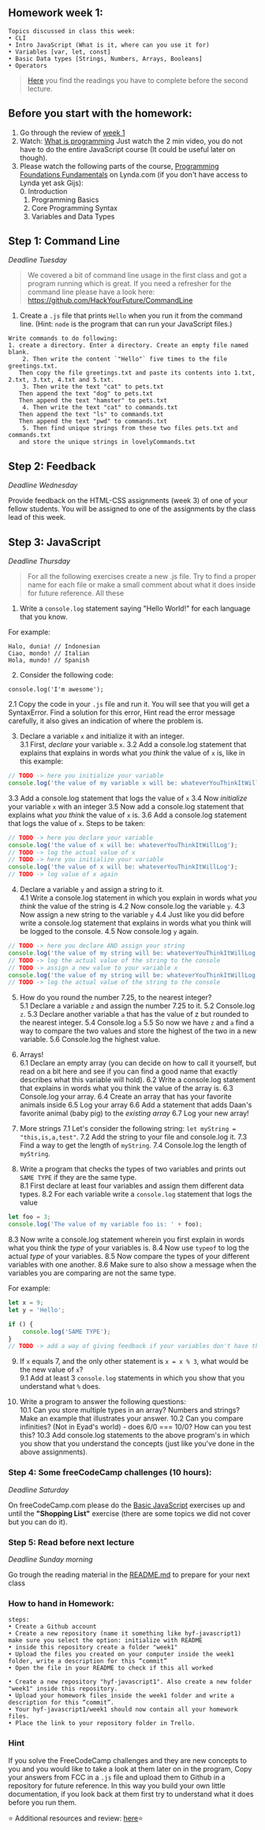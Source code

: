 ## Homework week 1:

```
Topics discussed in class this week:
• CLI
• Intro JavaScript (What is it, where can you use it for)
• Variables [var, let, const]
• Basic Data types [Strings, Numbers, Arrays, Booleans]
• Operators
```

>[Here](/Week1/README.md) you find the readings you have to complete before the second lecture.

## Before you start with the homework:

1. Go through the review of [week 1](https://github.com/HackYourFuture/JavaScript/blob/master/Week1/REVIEW.md)
2. Watch: [What is programming](https://www.khanacademy.org/computing/computer-programming/programming/intro-to-programming/v/programming-intro) Just watch the 2 min video, you do not have to do the entire JavaScript course (It could be useful later on though). 
3. Please watch the following parts of the course, [Programming Foundations Fundamentals](https://www.lynda.com/Programming-Foundations-tutorials/Welcome/83603/90426-4.html) on Lynda.com (if you don't have access to Lynda yet ask Gijs):
    <br>0. Introduction
    1. Programming Basics
    2. Core Programming Syntax 
    3. Variables and Data Types

## Step 1: Command Line

_Deadline Tuesday_

>We covered a bit of command line usage in the first class and got a program running which is great. If you need a refresher for the command line please have a look here: https://github.com/HackYourFuture/CommandLine

1. Create a `.js` file that prints `Hello` when you run it from the command line. (Hint: `node` is the program that can run your JavaScript files.)

```
Write commands to do following:
1. create a directory. Enter a directory. Create an empty file named blank. 
    2. Then write the content `"Hello"` five times to the file greetings.txt. 
   Then copy the file greetings.txt and paste its contents into 1.txt, 2.txt, 3.txt, 4.txt and 5.txt.
    3. Then write the text "cat" to pets.txt
   Then append the text "dog" to pets.txt
   Then append the text "hamster" to pets.txt
    4. Then write the text "cat" to commands.txt
   Then append the text "ls" to commands.txt
   Then append the text "pwd" to commands.txt
    5. Then find unique strings from these two files pets.txt and commands.txt
   and store the unique strings in lovelyCommands.txt
```


## Step 2: Feedback

_Deadline Wednesday_

Provide feedback on the HTML-CSS assignments (week 3) of one of your fellow students. You will be assigned to one of the assignments by the class lead of this week.

## Step 3: JavaScript

_Deadline Thursday_

> For all the following exercises create a new .js file. Try to find a proper name for each file or make a small comment about what it does inside for future reference. All these 

1. Write a `console.log` statement saying "Hello World!" for each language that you know. 

For example:
```
Halo, dunia! // Indonesian
Ciao, mondo! // Italian
Hola, mundo! // Spanish
```

2. Consider the following code:  
```
console.log('I'm awesome');
```
  2\.1 Copy the code in your `.js` file and run it. You will see that you will get a SyntaxError. Find a solution for this error, Hint read the error message carefully, it also gives an indication of where the problem is.

3. Declare a variable `x` and initialize it with an integer.  
  3\.1 First, _declare_ your variable `x`.
  3\.2 Add a console.log statement that explains that explains in words what _you think_ the value of `x` is, like in this example:
  ```js
  // TODO -> here you initialize your variable
  console.log('the value of my variable x will be: whateverYouThinkItWillLog');
  ```
  3\.3 Add a console.log statement that logs the value of `x`
  3\.4 Now _initialize_ your variable `x` with an integer
  3\.5 Now add a console.log statement that explains what _you think_ the value of `x` is.
  3\.6 Add a console.log statement that logs the value of `x`.
  Steps to be taken:
  
  ```js
  // TODO -> here you declare your variable
  console.log('the value of x will be: whateverYouThinkItWillLog');
  // TODO -> log the actual value of x
  // TODO -> here you initialize your variable
  console.log('the value of x will be: whateverYouThinkItWillLog');
  // TODO -> log value of x again
  ```

4. Declare a variable `y` and assign a string to it.  
  4\.1 Write a console.log statement in which you explain in words what _you think_ the value of the string is
  4\.2 Now console.log the variable `y`.
  4\.3 Now assign a new string to the variable `y`
  4\.4 Just like you did before write a console.log statement that explains in words what you think will be logged to the console.
  4\.5 Now console.log `y` again.
  ```js
  // TODO -> here you declare AND assign your string
  console.log('the value of my string will be: whateverYouThinkItWillLog');
  // TODO -> log the actual value of the string to the console
  // TODO -> assign a new value to your variable x
  console.log('the value of my string will be: whateverYouThinkItWillLog');
  // TODO -> log the actual value of the string to the console
  ```

5. How do you round the number 7.25, to the nearest integer?  
  5\.1 Declare a variable `z` and assign the number 7.25 to it.
  5\.2 Console.log `z`.
  5\.3 Declare another variable `a` that has the value of z but rounded to the nearest integer.
  5\.4 Console.log `a`
  5\.5 So now we have `z` and `a` find a way to compare the two values and store the highest of the two in a new variable.
  5\.6 Console.log the highest value.

6. Arrays!  
  6\.1 Declare an empty array (you can decide on how to call it yourself, but read on a bit here and see if you can find a good name that exactly describes what this variable will hold).
  6\.2 Write a console.log statement that explains in words what you think the value of the array is.
  6\.3 Console.log your array.
  6\.4 Create an array that has your favorite animals inside
  6\.5 Log your array
  6\.6 Add a statement that adds Daan's favorite animal (baby pig) to the *existing array*
  6\.7 Log your new array!

7. More strings 
  7\.1 Let's consider the following string: `let myString = "this,is,a,test"`.
  7\.2 Add the string to your file and console.log it.
  7\.3 Find a way to get the length of `myString`.
  7\.4 Console.log the length of `myString`.

8. Write a program that checks the types of two variables and prints out `SAME TYPE` if they are the same type.  
  8\.1 First declare at least four variables and assign them different data types.
  8\.2 For each variable write a `console.log` statement that logs the value 
  ```js 
  let foo = 3;
  console.log('The value of my variable foo is: ' + foo);
  ```
  8\.3 Now write a console.log statement wherein you first explain in words what you think the _type_ of your variables is.
  8\.4 Now use `typeof` to log the actual _type_ of your variables.
  8\.5 Now compare the types of your different variables with one another.
  8\.6 Make sure to also show a message when the variables you are comparing are not the same type.

For example:

```js
let x = 9;
let y = 'Hello';

if () {
    console.log('SAME TYPE');
}
// TODO -> add a way of giving feedback if your variables don't have the same type
```

9. If `x` equals 7, and the only other statement is `x = x % 3`, what would be the new value of `x`?  
  9\.1 Add at least 3 `console.log` statements in which you show that you understand what `%` does.

10. Write a program to answer the following questions:  
  10\.1 Can you store multiple types in an array? Numbers and strings? Make an example that illustrates your answer.
  10\.2 Can you compare infinities? (Not in Eyad's world) - does 6/0 === 10/0? How can you test this?
  10\.3 Add console.log statements to the above program's in which you show that you understand the concepts (just like you've done in the above assignments).

### Step 4: **Some freeCodeCamp challenges (10 hours):**

_Deadline Saturday_

On freeCodeCamp.com please do the [Basic JavaScript](https://www.freecodecamp.com/challenges/learn-how-free-code-camp-works) exercises up and until the __"Shopping List"__ exercise (there are some topics we did not cover but you can do it).

### Step 5: Read before next lecture

_Deadline Sunday morning_

Go trough the reading material in the [README.md](/Week1/README.md) to prepare for your next class

### How to hand in Homework:
```
steps:
• Create a Github account
• Create a new repository (name it something like hyf-javascript1) make sure you select the option: initialize with README
• inside this repository create a folder "week1"
• Upload the files you created on your computer inside the week1 folder, write a description for this “commit”
• Open the file in your README to check if this all worked

• Create a new repository "hyf-javascript1". Also create a new folder "week1" inside this repository. 
• Upload your homework files inside the week1 folder and write a description for this “commit”.
• Your hyf-javascript1/week1 should now contain all your homework files.
• Place the link to your repository folder in Trello.
```

### Hint
If you solve the FreeCodeCamp challenges and they are new concepts to you and you would like to take a look at them later on in the program, Copy your answers from FCC in a `.js` file and upload them to Github in a repository for future reference. In this way you build your own little documentation, if you look back at them first try to understand what it does before you run them.

:star: Additional resources and review: [here](/Week1/REVIEW.md):star:

